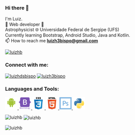 ### Hi there 👋

I'm Lu:information_source:z. <br>
:construction: Web developer :construction: <br> Astrophysicist :globe_with_meridians: Universidade Federal de Sergipe (UFS) <br>
Currently learning Bootstrap, Android Studio, Java and Kotlin. <br>
📫 How to reach me **luizh3bispo@gmail.com** <br>


<p align="left"> <a href="https://github.com/ryo-ma/github-profile-trophy"><img src="https://github-profile-trophy.vercel.app/?username=luizhb" alt="luizhb" /></a> </p>

<h3 align="left">Connect with me:</h3>
<p align="left">
<a href="https://linkedin.com/in/luizhdsbispo" target="blank"><img align="center" src="https://raw.githubusercontent.com/rahuldkjain/github-profile-readme-generator/master/src/images/icons/Social/linked-in-alt.svg" alt="luizhdsbispo" height="30" width="40" /></a>
<a href="https://instagram.com/luizh3bispo" target="blank"><img align="center" src="https://raw.githubusercontent.com/rahuldkjain/github-profile-readme-generator/master/src/images/icons/Social/instagram.svg" alt="luizh3bispo" height="30" width="40" /></a>
</p>

<h3 align="left">Languages and Tools:</h3>
<p align="left"> <a href="https://developer.android.com" target="_blank" rel="noreferrer"> <img src="https://raw.githubusercontent.com/devicons/devicon/master/icons/android/android-original-wordmark.svg" alt="android" width="40" height="40"/> </a> <a href="https://getbootstrap.com" target="_blank" rel="noreferrer"> <img src="https://raw.githubusercontent.com/devicons/devicon/master/icons/bootstrap/bootstrap-plain-wordmark.svg" alt="bootstrap" width="40" height="40"/> </a> <a href="https://www.w3schools.com/css/" target="_blank" rel="noreferrer"> <img src="https://raw.githubusercontent.com/devicons/devicon/master/icons/css3/css3-original-wordmark.svg" alt="css3" width="40" height="40"/> </a> <a href="https://www.w3.org/html/" target="_blank" rel="noreferrer"> <img src="https://raw.githubusercontent.com/devicons/devicon/master/icons/html5/html5-original-wordmark.svg" alt="html5" width="40" height="40"/> </a> <a href="https://www.photoshop.com/en" target="_blank" rel="noreferrer"> <img src="https://raw.githubusercontent.com/devicons/devicon/master/icons/photoshop/photoshop-line.svg" alt="photoshop" width="40" height="40"/> </a> <a href="https://www.python.org" target="_blank" rel="noreferrer"> <img src="https://raw.githubusercontent.com/devicons/devicon/master/icons/python/python-original.svg" alt="python" width="40" height="40"/></a> </p>

<p><img align="left" src="https://github-readme-stats.vercel.app/api/top-langs?username=luizhb&show_icons=true&locale=en&layout=compact" alt="luizhb" /></p>

<p>&nbsp;<img align="center" src="https://github-readme-stats.vercel.app/api?username=luizhb&show_icons=true&locale=en" alt="luizhb" /></p>

<p><img align="center" src="https://github-readme-streak-stats.herokuapp.com/?user=luizhb&" alt="luizhb" /></p>





<!--
**LuizHB/LuizHB** is a ✨ _special_ ✨ repository because its `README.md` (this file) appears on your GitHub profile.

Here are some ideas to get you started:

- 🔭 I’m currently working on ...
- 🌱 I’m currently learning ...
- 👯 I’m looking to collaborate on ...
- 🤔 I’m looking for help with ...
- 💬 Ask me about ...
- 📫 How to reach me: ...
- 😄 Pronouns: ...
- ⚡ Fun fact: ...
-->
